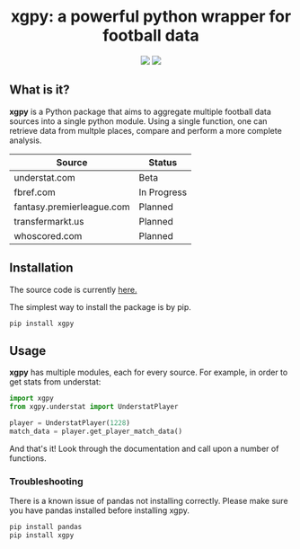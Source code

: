 
<p align="center">
  <h1 align="center">
    xgpy: a powerful python wrapper for football data
  </h1>
</p>
<p align="center">
   <a href="https://travis-ci.com/rkaahean/xgpy"><img src="https://travis-ci.com/rkaahean/xgpy.svg?branch=main"></a>
   <a href="https://xgpy.readthedocs.io/en/latest/"><img src="https://readthedocs.org/projects/xgpy/badge/?version=latest"></a>
</p>

## What is it?

**xgpy** is a Python package that aims to aggregate multiple football data sources into a single python module.
Using a single function, one can retrieve data from multple places, compare and perform a more complete analysis.


| Source | Status |
| -------|--------|
| understat.com | Beta |
| fbref.com | In Progress |
| fantasy.premierleague.com | Planned |
| transfermarkt.us | Planned |
| whoscored.com | Planned |

## Installation

The source code is currently [here.](https://github.com/rkaahean/xgpy)

The simplest way to install the package is by pip.
```
pip install xgpy
```

## Usage

**xgpy** has multiple modules, each for every source. For example, in order to get stats from understat:

```python
import xgpy
from xgpy.understat import UnderstatPlayer

player = UnderstatPlayer(1228)
match_data = player.get_player_match_data()
```

And that's it! Look through the documentation and call upon a number of functions.

### Troubleshooting

There is a known issue of pandas not installing correctly. Please make sure you have pandas
installed before installing xgpy.

```bash
pip install pandas
pip install xgpy
```

